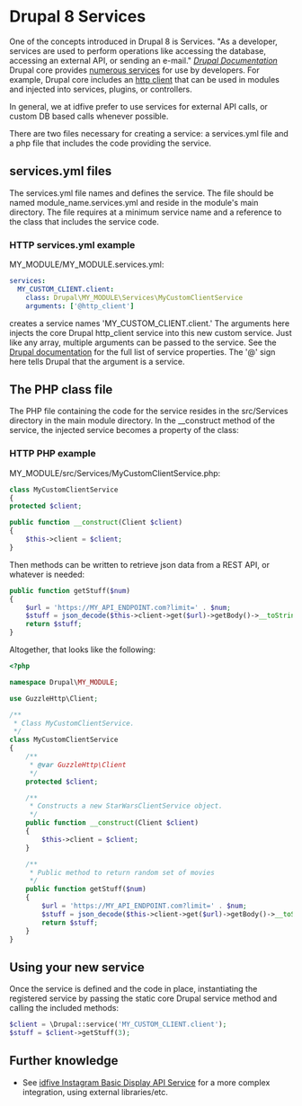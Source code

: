# Drupal 8 Services

One of the concepts introduced in Drupal 8 is Services. "As a developer, services are used to perform operations like accessing the database, accessing an external API, or sending an e-mail." [*Drupal Documentation*](https://www.drupal.org/docs/8/api/services-and-dependency-injection/services-and-dependency-injection-in-drupal-8) Drupal core provides [numerous services](https://api.drupal.org/api/drupal/core%21core.services.yml/8.2.x) for use by developers. For example, Drupal core includes an [http client](https://api.drupal.org/api/drupal/core%21core.services.yml/service/http_client/8.2.x) that can be used in modules and injected into services, plugins, or controllers.

In general, we at idfive prefer to use services for external API calls, or custom DB based calls whenever possible.

There are two files necessary for creating a service: a services.yml file and a php file that includes the code providing the service.

## services.yml files

The services.yml file names and defines the service. The file should be named module_name.services.yml and reside in the module's main directory. The file requires at a minimum service name and a reference to the class that includes the service code.

### HTTP services.yml example

MY_MODULE/MY_MODULE.services.yml:

```yml
services:
  MY_CUSTOM_CLIENT.client:
    class: Drupal\MY_MODULE\Services\MyCustomClientService
    arguments: ['@http_client']
```

creates a service names 'MY_CUSTOM_CLIENT.client.' The arguments here injects the core Drupal http_client service into this new custom service. Just like any array, multiple arguments can be passed to the service. See the [Drupal documentation](https://www.drupal.org/docs/8/api/services-and-dependency-injection/structure-of-a-service-file) for the full list of service properties. The '@' sign here tells Drupal that the argument is a service.

## The PHP class file

The PHP file containing the code for the service resides in the src/Services directory in the main module directory. In the __construct method of the service, the injected service becomes a property of the class:

### HTTP PHP example

MY_MODULE/src/Services/MyCustomClientService.php:

```php
class MyCustomClientService
{
protected $client;

public function __construct(Client $client)
{
    $this->client = $client;
}
```

Then methods can be written to retrieve json data from a REST API, or whatever is needed:

```php
public function getStuff($num)
{
    $url = 'https://MY_API_ENDPOINT.com?limit=' . $num;
    $stuff = json_decode($this->client->get($url)->getBody()->__toString(), true);
    return $stuff;
}
```

Altogether, that looks like the following:

```php
<?php

namespace Drupal\MY_MODULE;

use GuzzleHttp\Client;

/**
 * Class MyCustomClientService.
 */
class MyCustomClientService
{
    /**
     * @var GuzzleHttp\Client
     */
    protected $client;

    /**
     * Constructs a new StarWarsClientService object.
     */
    public function __construct(Client $client)
    {
        $this->client = $client;
    }

    /**
     * Public method to return random set of movies
     */
    public function getStuff($num)
    {
        $url = 'https://MY_API_ENDPOINT.com?limit=' . $num;
        $stuff = json_decode($this->client->get($url)->getBody()->__toString(), true);
        return $stuff;
    }
}
```

## Using your new service

Once the service is defined and the code in place, instantiating the registered service by passing the static core Drupal service method and calling the included methods:

```php
$client = \Drupal::service('MY_CUSTOM_CLIENT.client');
$stuff = $client->getStuff(3);
```

## Further knowledge

- See [idfive Instagram Basic Display API Service](https://bitbucket.org/idfivellc/idfive-instagram-basic-display-api-service/src/8.x-1.x/) for a more complex integration, using external libraries/etc.
